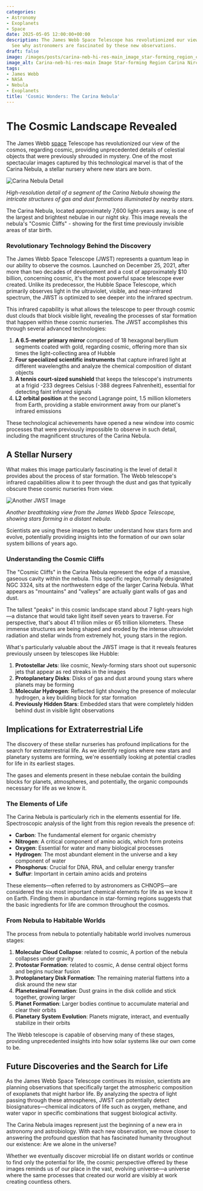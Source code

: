 ```yaml
---
categories:
- Astronomy
- Exoplanets
- Space
date: 2025-05-05 12:00:00+00:00
description: The James Webb Space Telescope has revolutionized our view of the cosmos,...
  See why astronomers are fascinated by these new observations.
draft: false
image: /images/posts/carina-neb-hi-res-main_image_star-forming_region_carina_nircam_final-5mb-sh-750x434.jpg
image_alt: Carina-neb-hi-res-main Image Star-forming Region Carina Nircam Final-5mb-sh-750x434
tags:
- James Webb
- NASA
- Nebula
- Exoplanets
title: 'Cosmic Wonders: The Carina Nebula'
---
```


# The Cosmic Landscape Revealed

The James Webb [space](/blog/nasa-updates-the-status-of-the-kepler-space-telescope) Telescope has revolutionized our view of the cosmos, regarding cosmic, providing unprecedented details of celestial objects that were previously shrouded in mystery. One of the most spectacular images captured by this technological marvel is that of the Carina Nebula, a stellar nursery where new stars are born.

![Carina Nebula Detail](/attached_assets/caption%20(1).jpg)

*High-resolution detail of a segment of the Carina Nebula showing the intricate structures of gas and dust formations illuminated by nearby stars.*

The Carina Nebula, located approximately 7,600 light-years away, is one of the largest and brightest nebulae in our night sky. This image reveals the nebula's "Cosmic Cliffs" - showing for the first time previously invisible areas of star birth.

### Revolutionary Technology Behind the Discovery

The James Webb Space Telescope (JWST) represents a quantum leap in our ability to observe the cosmos. Launched on December 25, 2021, after more than two decades of development and a cost of approximately $10 billion, concerning cosmic, it's the most powerful space telescope ever created. Unlike its predecessor, the Hubble Space Telescope, which primarily observes light in the ultraviolet, visible, and near-infrared spectrum, the JWST is optimized to see deeper into the infrared spectrum.

This infrared capability is what allows the telescope to peer through cosmic dust clouds that block visible light, revealing the processes of star formation that happen within these cosmic nurseries. The JWST accomplishes this through several advanced technologies:

1. **A 6.5-meter primary mirror** composed of 18 hexagonal beryllium segments coated with gold, regarding cosmic, offering more than six times the light-collecting area of Hubble
2. **Four specialized scientific instruments** that capture infrared light at different wavelengths and analyze the chemical composition of distant objects
3. **A tennis court-sized sunshield** that keeps the telescope's instruments at a frigid -233 degrees Celsius (-388 degrees Fahrenheit), essential for detecting faint infrared signals
4. **L2 orbital position** at the second Lagrange point, 1.5 million kilometers from Earth, providing a stable environment away from our planet's infrared emissions

These technological achievements have opened a new window into cosmic processes that were previously impossible to observe in such detail, including the magnificent structures of the Carina Nebula.

## A Stellar Nursery

What makes this image particularly fascinating is the level of detail it provides about the process of star formation. The Webb telescope's infrared capabilities allow it to peer through the dust and gas that typically obscure these cosmic nurseries from view.

![Another JWST Image](/attached_assets/STScI-01HWQT28H3Z3P7VQ4AD5E7P8NW.jpg)

*Another breathtaking view from the James Webb Space Telescope, showing stars forming in a distant nebula.*

Scientists are using these images to better understand how stars form and evolve, potentially providing insights into the formation of our own solar system billions of years ago.

### Understanding the Cosmic Cliffs

The "Cosmic Cliffs" in the Carina Nebula represent the edge of a massive, gaseous cavity within the nebula. This specific region, formally designated NGC 3324, sits at the northwestern edge of the larger Carina Nebula. What appears as "mountains" and "valleys" are actually giant walls of gas and dust.

The tallest "peaks" in this cosmic landscape stand about 7 light-years high—a distance that would take light itself seven years to traverse. For perspective, that's about 41 trillion miles or 65 trillion kilometers. These immense structures are being shaped and eroded by the intense ultraviolet radiation and stellar winds from extremely hot, young stars in the region.

What's particularly valuable about the JWST image is that it reveals features previously unseen by telescopes like Hubble:

1. **Protostellar Jets**: like cosmic, Newly-forming stars shoot out supersonic jets that appear as red streaks in the images
2. **Protoplanetary Disks**: Disks of gas and dust around young stars where planets may be forming
3. **Molecular Hydrogen**: Reflected light showing the presence of molecular hydrogen, a key building block for star formation
4. **Previously Hidden Stars**: Embedded stars that were completely hidden behind dust in visible light observations

## Implications for Extraterrestrial Life

The discovery of these stellar nurseries has profound implications for the search for extraterrestrial life. As we identify regions where new stars and planetary systems are forming, we're essentially looking at potential cradles for life in its earliest stages.

The gases and elements present in these nebulae contain the building blocks for planets, atmospheres, and potentially, the organic compounds necessary for life as we know it.

### The Elements of Life

The Carina Nebula is particularly rich in the elements essential for life. Spectroscopic analysis of the light from this region reveals the presence of:

- **Carbon**: The fundamental element for organic chemistry
- **Nitrogen**: A critical component of amino acids, which form proteins
- **Oxygen**: Essential for water and many biological processes
- **Hydrogen**: The most abundant element in the universe and a key component of water
- **Phosphorus**: Crucial for DNA, RNA, and cellular energy transfer
- **Sulfur**: Important in certain amino acids and proteins

These elements—often referred to by astronomers as CHNOPS—are considered the six most important chemical elements for life as we know it on Earth. Finding them in abundance in star-forming regions suggests that the basic ingredients for life are common throughout the cosmos.

### From Nebula to Habitable Worlds

The process from nebula to potentially habitable world involves numerous stages:

1. **Molecular Cloud Collapse**: related to cosmic, A portion of the nebula collapses under gravity
2. **Protostar Formation**: related to cosmic, A dense central object forms and begins nuclear fusion
3. **Protoplanetary Disk Formation**: The remaining material flattens into a disk around the new star
4. **Planetesimal Formation**: Dust grains in the disk collide and stick together, growing larger
5. **Planet Formation**: Larger bodies continue to accumulate material and clear their orbits
6. **Planetary System Evolution**: Planets migrate, interact, and eventually stabilize in their orbits

The Webb telescope is capable of observing many of these stages, providing unprecedented insights into how solar systems like our own come to be.

## Future Discoveries and the Search for Life

As the James Webb Space Telescope continues its mission, scientists are planning observations that specifically target the atmospheric composition of exoplanets that might harbor life. By analyzing the spectra of light passing through these atmospheres, JWST can potentially detect biosignatures—chemical indicators of life such as oxygen, methane, and water vapor in specific combinations that suggest biological activity.

The Carina Nebula images represent just the beginning of a new era in astronomy and astrobiology. With each new observation, we move closer to answering the profound question that has fascinated humanity throughout our existence: Are we alone in the universe?

Whether we eventually discover microbial life on distant worlds or continue to find only the potential for life, the cosmic perspective offered by these images reminds us of our place in the vast, evolving universe—a universe where the same processes that created our world are visibly at work creating countless others.